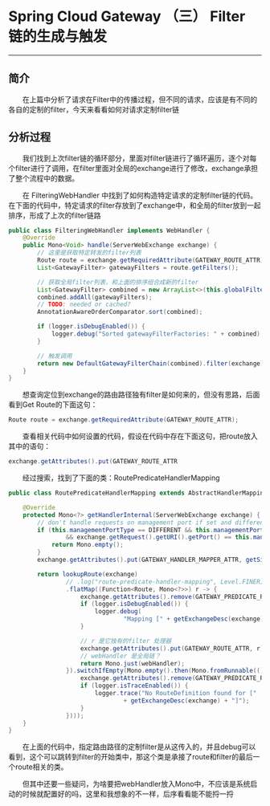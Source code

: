 # Spring Cloud Gateway （三） Filter 链的生成与触发
***
## 简介
&ensp;&ensp;&ensp;&ensp;在上篇中分析了请求在Filter中的传播过程，但不同的请求，应该是有不同的各自的定制的filter，今天来看看如何对请求定制filter链

## 分析过程
&ensp;&ensp;&ensp;&ensp;我们找到上次filter链的循环部分，里面对filter链进行了循环遍历，逐个对每个filter进行了调用，在filter里面对全局的exchange进行了修改，exchange承担了整个流程中的数据。

&ensp;&ensp;&ensp;&ensp;在 FilteringWebHandler 中找到了如何构造特定请求的定制filter链的代码。在下面的代码中，特定请求的filter存放到了exchange中，和全局的filter放到一起排序，形成了上次的filter链路

```java
public class FilteringWebHandler implements WebHandler {
	@Override
	public Mono<Void> handle(ServerWebExchange exchange) {
		// 这里是获取特定转发的filter列表
		Route route = exchange.getRequiredAttribute(GATEWAY_ROUTE_ATTR);
		List<GatewayFilter> gatewayFilters = route.getFilters();

		// 获取全局filter列表，和上面的排序组合成新的filter
		List<GatewayFilter> combined = new ArrayList<>(this.globalFilters);
		combined.addAll(gatewayFilters);
		// TODO: needed or cached?
		AnnotationAwareOrderComparator.sort(combined);

		if (logger.isDebugEnabled()) {
			logger.debug("Sorted gatewayFilterFactories: " + combined);
		}

		// 触发调用
		return new DefaultGatewayFilterChain(combined).filter(exchange);
	}
}
```

&ensp;&ensp;&ensp;&ensp;想查询定位到exchange的路由路径独有filter是如何来的，但没有思路，后面看到Get Route的下面这句：

```java
Route route = exchange.getRequiredAttribute(GATEWAY_ROUTE_ATTR);
```

&ensp;&ensp;&ensp;&ensp;查看相关代码中如何设置的代码，假设在代码中存在下面这句，把route放入其中的语句：

```java
exchange.getAttributes().put(GATEWAY_ROUTE_ATTR
```

&ensp;&ensp;&ensp;&ensp;经过搜索，找到了下面的类：RoutePredicateHandlerMapping

```java
public class RoutePredicateHandlerMapping extends AbstractHandlerMapping {

	@Override
	protected Mono<?> getHandlerInternal(ServerWebExchange exchange) {
		// don't handle requests on management port if set and different than server port
		if (this.managementPortType == DIFFERENT && this.managementPort != null
				&& exchange.getRequest().getURI().getPort() == this.managementPort) {
			return Mono.empty();
		}
		exchange.getAttributes().put(GATEWAY_HANDLER_MAPPER_ATTR, getSimpleName());

		return lookupRoute(exchange)
				// .log("route-predicate-handler-mapping", Level.FINER) //name this
				.flatMap((Function<Route, Mono<?>>) r -> {
					exchange.getAttributes().remove(GATEWAY_PREDICATE_ROUTE_ATTR);
					if (logger.isDebugEnabled()) {
						logger.debug(
								"Mapping [" + getExchangeDesc(exchange) + "] to " + r);
					}

					// r 是它独有的filter 处理器
					exchange.getAttributes().put(GATEWAY_ROUTE_ATTR, r);
					// webHandler 是全局链？
					return Mono.just(webHandler);
				}).switchIfEmpty(Mono.empty().then(Mono.fromRunnable(() -> {
					exchange.getAttributes().remove(GATEWAY_PREDICATE_ROUTE_ATTR);
					if (logger.isTraceEnabled()) {
						logger.trace("No RouteDefinition found for ["
								+ getExchangeDesc(exchange) + "]");
					}
				})));
	}
}
```

&ensp;&ensp;&ensp;&ensp;在上面的代码中，指定路由路径的定制filter是从这传入的，并且debug可以看到，这个可以跳转到filter的开始类中，那这个类是承接了route和filter的最后一个route相关的类。

&ensp;&ensp;&ensp;&ensp;但其中还要一些疑问，为啥要把webHandler放入Mono中，不应该是系统启动的时候就配置好的吗，这里和我想象的不一样，后序看看能不能捋一捋
